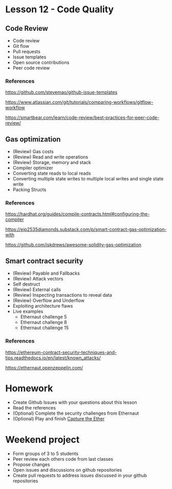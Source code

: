 # Lesson 12 - Code Quality
## Code Review
* Code review
* Git flow
* Pull requests
* Issue templates
* Open source contributions
* Peer code review
### References
https://github.com/stevemao/github-issue-templates

https://www.atlassian.com/git/tutorials/comparing-workflows/gitflow-workflow

https://smartbear.com/learn/code-review/best-practices-for-peer-code-review/
## Gas optimization
* (Review) Gas costs
* (Review) Read and write operations
* (Review) Storage, memory and stack
* Compiler optimizer
* Converting state reads to local reads
* Converting multiple state writes to multiple local writes and single state write
* Packing Structs
### References
https://hardhat.org/guides/compile-contracts.html#configuring-the-compiler

https://eip2535diamonds.substack.com/p/smart-contract-gas-optimization-with

https://github.com/iskdrews/awesome-solidity-gas-optimization
## Smart contract security
* (Review) Payable and Fallbacks
* (Review) Attack vectors
* Self destruct
* (Review) External calls
* (Review) Inspecting transactions to reveal data
* (Review) Overflow and Underflow
* Exploiting architecture flaws
* Live examples
  * Ethernaut challenge 5
  * Ethernaut challenge 8
  * Ethernaut challenge 15
### References
https://ethereum-contract-security-techniques-and-tips.readthedocs.io/en/latest/known_attacks/

https://ethernaut.openzeppelin.com/
# Homework
* Create Github Issues with your questions about this lesson
* Read the references
* (Optional) Complete the security challenges from Ethernaut
* (Optional) Play and finish [Capture the Ether](https://capturetheether.com/challenges/)
# Weekend project
* Form groups of 3 to 5 students
* Peer review each others code from last classes
* Propose changes
* Open issues and discussions on github repositories
* Create pull requests to address issues discussed in your github repositories